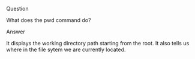 Question

What does the pwd command do?

Answer

It displays the working directory path starting from the root. It also tells us where in the file sytem we are currently located. 

